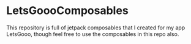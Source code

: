 # LetsGoooComposables
This repository is full of jetpack composables that I created for my app LetsGooo, though feel free to use the composables in this repo also.
